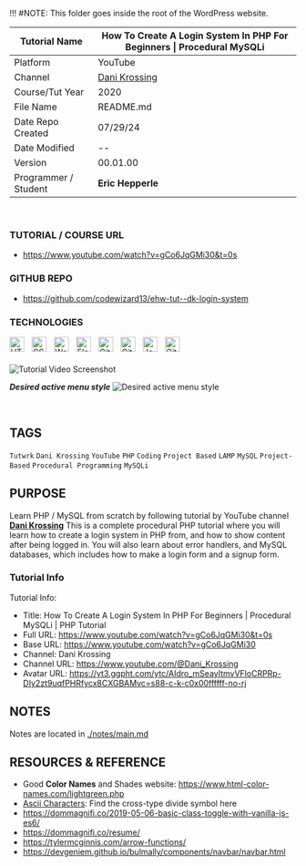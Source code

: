 <link rel="stylesheet" href="style.css">

!!! #NOTE: This folder goes inside the root of the WordPress website.

| **Tutorial Name**    | **How To Create A Login System In PHP For Beginners     \| Procedural MySQLi** |
| -------------------- | ------------------------------------------------------------------------------ |
| Platform             | YouTube                                                                        |
| Channel              | [Dani Krossing](https://www.youtube.com/@Dani_Krossing)                        |
| Course/Tut Year      | 2020                                                                           |
| File Name            | README.md                                                                      |
| Date Repo Created    | 07/29/24                                                                       |
| Date Modified        | --                                                                             |
| Version              | 00.01.00                                                                       |
| Programmer / Student | **Eric Hepperle**                                                              |

<br>

### TUTORIAL / COURSE URL

- https://www.youtube.com/watch?v=gCo6JqGMi30&t=0s

### GITHUB REPO

- https://github.com/codewizard13/ehw-tut--dk-login-system



### TECHNOLOGIES

<img align="left" alt="HTML5" title="HTML5" width="26px" src="https://cdn.jsdelivr.net/gh/devicons/devicon/icons/html5/html5-original.svg" style="padding-right:10px;" />

<img align="left" alt="CSS3" title="CSS3" width="26px" src="https://cdn.jsdelivr.net/gh/devicons/devicon/icons/css3/css3-original.svg" style="padding-right:10px;" />

<img align="left" alt="WordPress" title="WordPress" width="26px" src="https://cdn.jsdelivr.net/gh/devicons/devicon/icons/wordpress/wordpress-original.svg" style="padding-right:10px;" />

<img align="left" alt="Elementor" title="Elementor" width="26px" src="pix/Elementor-Logo-Symbol-Red.svg" style="padding-right:10px;" />

<img align="left" alt="Git" title="Git" width="26px" src="https://cdn.jsdelivr.net/gh/devicons/devicon/icons/git/git-original.svg" style="padding-right:10px;" />

<img align="left" alt="GitHub" title="GitHub" width="26px" src="https://user-images.githubusercontent.com/3369400/139448065-39a229ba-4b06-434b-bc67-616e2ed80c8f.png" style="padding-right:10px;" />

<img align="left" alt="JavaScript" title="JavaScript" width="26px" src="https://cdn.jsdelivr.net/gh/devicons/devicon/icons/javascript/javascript-original.svg" style="padding-right:10px;" />

<img align="left" alt="GitHub" title="GitHub" width="26px" src="pix/PowerShell.svg" style="padding-right:10px;" />

<br><br>

![Tutorial Video Screenshot](pix/screen-tutwrk--dk--php-login-system-proc--01--yt.jpg)

**_Desired active menu style_**
![Desired active menu style](/pix/screen-tutwrk--dk--php-login-system-proc--06--yt.jpg)

<br>

## TAGS

`Tutwrk` `Dani Krossing` `YouTube` `PHP` `Coding` `Project Based` `LAMP` `MySQL` `Project-Based` `Procedural Programming` `MySQLi`



## PURPOSE

Learn PHP / MySQL from scratch by following tutorial by YouTube channel **[Dani Krossing](https://www.youtube.com/@Dani_Krossing)** This is a complete procedural PHP tutorial where you will learn how to create a login system in PHP from, and how to show content after being logged in. You will also learn about error handlers, and MySQL databases, which includes how to make a login form and a signup form.


### Tutorial Info

Tutorial Info:
- Title: How To Create A Login System In PHP For Beginners | Procedural MySQLi | PHP Tutorial
- Full URL: https://www.youtube.com/watch?v=gCo6JqGMi30&t=0s
- Base URL: https://www.youtube.com/watch?v=gCo6JqGMi30
- Channel: Dani Krossing
- Channel URL: https://www.youtube.com/@Dani_Krossing
- Avatar URL: https://yt3.ggpht.com/ytc/AIdro_mSeayItmvVFloCRPRp-DIy2zt9uqfPHRfycx8CXGBAMvc=s88-c-k-c0x00ffffff-no-rj

## NOTES

Notes are located in [./notes/main.md](./notes/main.md)

## RESOURCES & REFERENCE

- Good **Color Names** and Shades website: https://www.html-color-names.com/lightgreen.php
- [Ascii Characters](https://www.ascii-code.com/): Find the cross-type divide symbol here
- https://dommagnifi.co/2019-05-06-basic-class-toggle-with-vanilla-js-es6/
- https://dommagnifi.co/resume/
- https://tylermcginnis.com/arrow-functions/
- https://devgeniem.github.io/bulmally/components/navbar/navbar.html